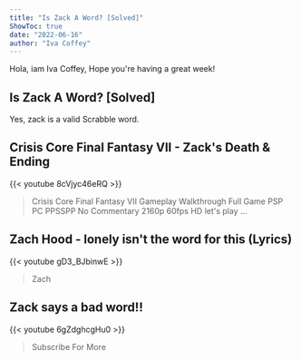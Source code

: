 ```yaml
---
title: "Is Zack A Word? [Solved]"
ShowToc: true 
date: "2022-06-16"
author: "Iva Coffey" 
---
```


Hola, iam Iva Coffey, Hope you're having a great week!
## Is Zack A Word? [Solved]
Yes, zack is a valid Scrabble word.

## Crisis Core Final Fantasy VII - Zack's Death & Ending
{{< youtube 8cVjyc46eRQ >}}
>Crisis Core Final Fantasy VII Gameplay Walkthrough Full Game PSP PC PPSSPP No Commentary 2160p 60fps HD let's play ...

## Zach Hood - lonely isn't the word for this (Lyrics)
{{< youtube gD3_BJbinwE >}}
>Zach

## Zack says a bad word!!
{{< youtube 6gZdghcgHu0 >}}
>Subscribe For More 

